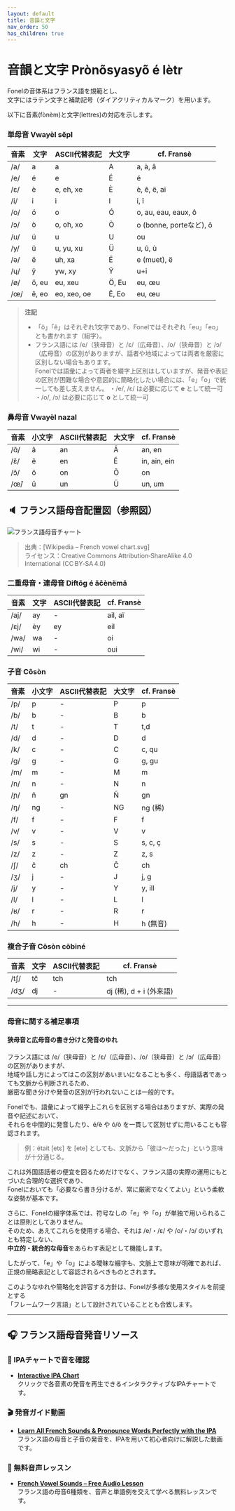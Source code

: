 ```yaml
---
layout: default
title: 音韻と文字
nav_order: 50
has_children: true
---
```

# 音韻と文字 Prònõsyasyõ é lètr
<!--
IPA:    pʁɔ.nɔ̃.sja.sjɔ̃ e lɛtʁ
Fr:     Prononciation et lettres
-->

Fonelの音体系はフランス語を規範とし、  
文字にはラテン文字と補助記号（ダイアクリティカルマーク）を用います。

以下に音素(fònèm)と文字(lettres)の対応を示します。  

<!--
Fr:		Phonèmes
IPA:	fɔnɛm
Fr:		Caractères
IPA:	kaʁaktɛʁ
-->


### 単母音 Vwayèl sẽpl
<!--
IPA:    vwajɛl sɛ̃pl
Fr:     Voyelles simples
-->

| 音素  | 文字  | ASCII代替表記 | 大文字 | cf. Fransè              |
|-------|-------|---------------|--------|-------------------------|
| /a/   | a     | a             | A      | a, à, â                 |
| /e/   | é     | e             | É      | é                       |
| /ɛ/   | è     | e, eh, xe     | È      | è, ê, ë, ai             |
| /i/   | i     | i             | I      | i, î                    |
| /o/   | ó     | o             | Ó      | o, au, eau, eaux, ô     |
| /ɔ/   | ò     | o, oh, xo     | Ò      | o (bonne, porteなど), ô |
| /u/   | ú     | u             | U      | ou                      |
| /y/   | ü     | u, yu, xu     | Ü      | u, û, ù                 |
| /ə/   | ë     | uh, xa        | Ë      | e (muet), ë             |
| /ɥ/   | ŷ     | yw, xy        | Ŷ      | u+i                     |
| /ø/   | ö, eu | eu, xeu       | Ö, Eu  | eu, œu                  |
| /œ/   | ê, eo | eo, xeo, oe   | Ê, Eo  | eu, œu                  |


> **注記**  
> - 「ö」「ê」はそれぞれ1文字であり、Fonelではそれぞれ「eu」「eo」とも書かれます（組字）。  
> - フランス語には /e/（狭母音）と /ɛ/（広母音）、/o/（狭母音）と /ɔ/（広母音）の区別がありますが、話者や地域によっては両者を厳密に区別しない場合もあります。  
>   Fonelでは語彙によって両者を綴字上区別はしていますが、発音や表記の区別が困難な場合や意図的に簡略化したい場合には、「e」「o」で統一しても差し支えません。
>   ・/e/, /ɛ/ は必要に応じて **e** として統一可  
>   ・/o/, /ɔ/ は必要に応じて **o** として統一可



### 鼻母音 Vwayèl nazal
<!--
IPA:    vwa.jɛl na.zal
Fr:     Voyelles nasales
-->

| 音素 | 小文字| ASCII代替表記 | 大文字| cf. Fransè      |
|------|-------|---------------|-------|-----------------|
| /ɑ̃/ | ã     | an            | Ã     | an, en          |
| /ɛ̃/ | ẽ     | en            | Ẽ     | in, ain, ein    |
| /ɔ̃/ | õ     | on            | Õ     | on              |
| /œ̃/ | ũ     | un            | Ũ     | un, um          |


## 🔈 フランス語母音配置図（参照図）

![フランス語母音チャート](/fonel/assets/img/French_vowel_chart.svg)

> 出典：[Wikipedia – French vowel chart.svg]  
> ライセンス：Creative Commons Attribution‑ShareAlike 4.0 International (CC BY‑SA 4.0)



### 二重母音・連母音 Diftõɡ é ãĉènëmã
<!--
IPA:    diftɔ̃ɡ‿e‿ɑ̃ʃɛnəmɑ̃
Fr:     diphtongues et enchaînements
-->

| 音素  | 文字  | ASCII代替表記 | cf. Fransè              |
|-------|-------|---------------|-------------------------|
| /aj/  | ay    | -             | ail, aï                 |
| /ɛj/  | èy    | ey            | eil                     |
| /wa/  | wa    | -             | oi                      |
| /wi/  | wi    | -             | oui                     |



### 子音 Cõsòn
<!--
IPA:    kɔ̃sɔn
Fr:     Consonnes
-->

| 音素  |小文字 | ASCII代替表記 | 大文字| cf. Fransè  |
|-------|-------|---------------|-------|-------------|
| /p/   | p     | -             | P     | p           |
| /b/   | b     | -             | B     | b           |
| /t/   | t     | -             | T     | t,d         |
| /d/   | d     | -             | D     | d           |
| /k/   | c     | -             | C     | c, qu       |
| /g/   | g     | -             | G     | g, gu       |
| /m/   | m     | -             | M     | m           |
| /n/   | n     | -             | N     | n           |
| /ɲ/   | ñ     | gn            | Ñ     | gn          |
| /ŋ/   | ng    | -             | NG    | ng (稀)     |
| /f/   | f     | -             | F     | f           |
| /v/   | v     | -             | V     | v           |
| /s/   | s     | -             | S     | s, c, ç     |
| /z/   | z     | -             | Z     | z, s        |
| /ʃ/   | ĉ     | ch            | Ĉ     | ch          |
| /ʒ/   | j     | -             | J     | j, g        |
| /j/   | y     | -             | Y     | y, ill      |
| /l/   | l     | -             | L     | l           |
| /ʁ/   | r     | -             | R     | r           |
| /h/   | h     | -             | H     | h (無音)    |


### 複合子音 Cõsòn cõbiné
<!--
IPA:    kɔ̃sɔn kɔ̃bine
Fr:     Consonnes combinées
-->

| 音素   | 文字   | ASCII代替表記 | cf. Fransè                  |
|--------|--------|---------------|-----------------------------|
| /tʃ/   | tĉ     | tch           | tch                         |
| /dʒ/   | dj     | -             | dj (稀), d + i (外来語)     |

---

### 母音に関する補足事項
#### 狭母音と広母音の書き分けと発音のゆれ

フランス語には /e/（狭母音）と /ɛ/（広母音）、/o/（狭母音）と /ɔ/（広母音）の区別がありますが、  
地域や話し方によってはこの区別があいまいになることも多く、母語話者であっても文脈から判断されるため、  
厳密な聞き分けや発音の区別が行われないことは一般的です。

Fonelでも、語彙によって綴字上これらを区別する場合はありますが、実際の発音や記述において、  
それらを中間的に発音したり、é/è や ó/ò を一貫して区別せずに用いることも容認されます。  

> 例：était [etɛ] を [ete] としても、文脈から「彼は〜だった」という意味が十分通じる。

これは外国語話者の便宜を図るためだけでなく、フランス語の実際の運用にもとづいた合理的な選択であり、  
Fonelにおいても「必要なら書き分けるが、常に厳密でなくてよい」という柔軟な姿勢が基本です。

さらに、Fonelの綴字体系では、符号なしの「e」や「o」が単独で用いられることは原則としてありません。  
そのため、あえてこれらを使用する場合、それは /e/・/ɛ/ や /o/・/ɔ/ のいずれとも特定しない、  
**中立的・統合的な母音**をあらわす表記として機能します。  

したがって、「e」や「o」による曖昧な綴字も、文脈上で意味が明確であれば、  
正規の簡略表記として容認されるべきものとされます。

このようなゆれや簡略化を許容する方針は、Fonelが多様な使用スタイルを前提とする  
「フレームワーク言語」として設計されていることとも合致します。


---

## 🎧 フランス語母音発音リソース

### 📎 IPAチャートで音を確認

- **[Interactive IPA Chart](https://www.ipachart.com/)**  
  クリックで各音素の発音を再生できるインタラクティブなIPAチャートです。

### 🎬 発音ガイド動画

- **[Learn All French Sounds & Pronounce Words Perfectly with the IPA](https://www.youtube.com/watch?v=-FHXpQeFwOk)**  
  フランス語の母音と子音の発音を、IPAを用いて初心者向けに解説した動画です。

### 🎵 無料音声レッスン

- **[French Vowel Sounds – Free Audio Lesson](https://www.frenchtoday.com/blog/french-pronunciation/vowels/)**  
  フランス語の母音6種類を、音声と単語例を交えて学べる無料レッスンです。
